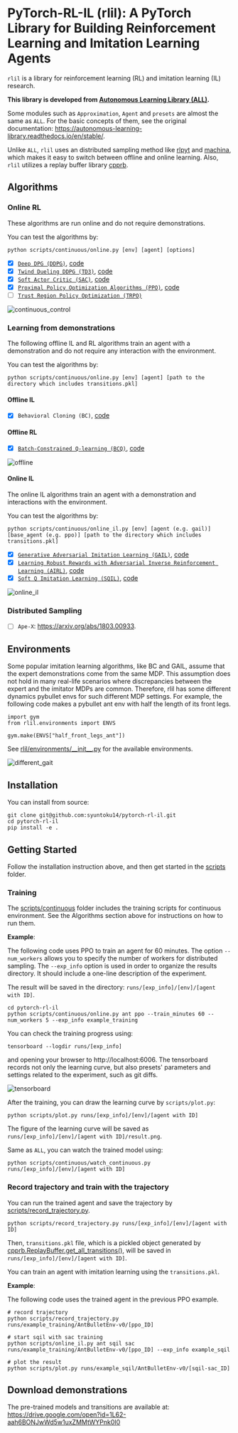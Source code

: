 # PyTorch-RL-IL (rlil): A PyTorch Library for Building Reinforcement Learning and Imitation Learning Agents

`rlil` is a library for reinforcement learning (RL) and imitation learning (IL) research. 

**This library is developed from [Autonomous Learning Library (ALL)](https://github.com/cpnota/autonomous-learning-library/tree/master/all).**

Some modules such as `Approximation`, `Agent` and `presets` are almost the same as `ALL`.
For the basic concepts of them, see the original documentation: https://autonomous-learning-library.readthedocs.io/en/stable/. 

Unlike `ALL`, `rlil` uses an distributed sampling method like [rlpyt](https://github.com/astooke/rlpyt) and [machina](https://github.com/DeepX-inc/machina.git), which makes it easy to switch between offline and online learning.
Also, `rlil` utilizes a replay buffer library [cpprb](https://ymd_h.gitlab.io/cpprb/).

## Algorithms

### Online RL

These algorithms are run online and do not require demonstrations.

You can test the algorithms by:

```
python scripts/continuous/online.py [env] [agent] [options]
```

- [x] [`Deep DPG (DDPG)`](https://arxiv.org/abs/1509.02971), [code](rlil/agents/ddpg.py)
- [x] [`Twind Dueling DDPG (TD3)`](https://arxiv.org/abs/1802.09477), [code](rlil/agents/td3.py)
- [x] [`Soft Actor Critic (SAC)`](https://arxiv.org/abs/1801.01290), [code](rlil/agents/sac.py)
- [x] [`Proximal Policy Optimization Algorithms (PPO)`](https://arxiv.org/abs/1707.06347), [code](rlil/agents/ppo.py)
- [ ] [`Trust Region Policy Optimization (TRPO)`](https://arxiv.org/abs/1502.05477)

![continuous_control](assets/continuous.png)

### Learning from demonstrations

The following offline IL and RL algorithms train an agent with a demonstration and do not require any interaction with the environment.

You can test the algorithms by:

```
python scripts/continuous/online.py [env] [agent] [path to the directory which includes transitions.pkl]
```

#### Offline IL

- [x] `Behavioral Cloning (BC)`, [code](rlil/agents/bc.py)

#### Offline RL

- [x] [`Batch-Constrained Q-learning (BCQ)`](https://arxiv.org/abs/1812.02900), [code](rlil/agents/bcq.py)

![offline](assets/offline.png)

#### Online IL

The online IL algorithms train an agent with a demonstration and interactions with the environment.

You can test the algorithms by:

```
python scripts/continuous/online_il.py [env] [agent (e.g. gail)] [base_agent (e.g. ppo)] [path to the directory which includes transitions.pkl]
```

- [x] [`Generative Adversarial Imitation Learning (GAIL)`](https://arxiv.org/abs/1606.03476), [code](rlil/agents/gail.py)
- [x] [`Learning Robust Rewards with Adversarial Inverse Reinforcement Learning (AIRL)`](https://arxiv.org/abs/1710.11248), [code](rlil/agents/airl.py)
- [x] [`Soft Q Imitation Learning (SQIL)`](https://arxiv.org/abs/1905.11108), [code](rlil/memory/sqil_wrapper.py)

![online_il](assets/online_il.png)


### Distributed Sampling

- [ ] `Ape-X`: https://arxiv.org/abs/1803.00933. 

## Environments

Some popular imitation learning algorithms, like BC and GAIL, assume that the expert demonstrations come from the same MDP. 
This assumption does not hold in many real-life scenarios where discrepancies between the expert and the imitator MDPs are common.
Therefore, rlil has some different dynamics pybullet envs for such different MDP settings.
For example, the following code makes a pybullet ant env with half the length of its front legs.

```
import gym
from rlil.environments import ENVS

gym.make(ENVS["half_front_legs_ant"])
```

See [rlil/environments/\_\_init\_\_.py](rlil/environments/__init__.py) for the available environments.

![different_gait](assets/different_gait.gif)


## Installation

You can install from source:

```
git clone git@github.com:syuntoku14/pytorch-rl-il.git
cd pytorch-rl-il
pip install -e .
```

## Getting Started

Follow the installation instruction above, and then get started in the [scripts](scripts) folder.

### Training

The [scripts/continuous](scripts/continuous) folder includes the training scripts for continuous environment. See the Algorithms section above for instructions on how to run them. 

**Example**:

The following code uses PPO to train an agent for 60 minutes.
The option `--num_workers` allows you to specify the number of workers for distributed sampling.
The `--exp_info` option is used in order to organize the results directory. 
It should include a one-line description of the experiment.

The result will be saved in the directory: `runs/[exp_info]/[env]/[agent with ID]`.

```
cd pytorch-rl-il
python scripts/continuous/online.py ant ppo --train_minutes 60 --num_workers 5 --exp_info example_training
```

You can check the training progress using:
```
tensorboard --logdir runs/[exp_info]
```
and opening your browser to http://localhost:6006.
The tensorboard records not only the learning curve, but also presets' parameters and settings related to the experiment, such as git diffs.

![tensorboard](assets/TensorBoard.gif)

After the training, you can draw the learning curve by `scripts/plot.py`:

```
python scripts/plot.py runs/[exp_info]/[env]/[agent with ID]
```

The figure of the learning curve will be saved as `runs/[exp_info]/[env]/[agent with ID]/result.png`.

Same as `ALL`, you can watch the trained model using:

```
python scripts/continuous/watch_continuous.py runs/[exp_info]/[env]/[agent with ID]
```

### Record trajectory and train with the trajectory

You can run the trained agent and save the trajectory by [scripts/record_trajectory.py](scripts/record_trajectory.py).

```
python scripts/record_trajectory.py runs/[exp_info]/[env]/[agent with ID]
```

Then, `transitions.pkl` file, which is a pickled object generated by [cpprb.ReplayBuffer.get_all_transitions()](https://ymd_h.gitlab.io/cpprb/api/api/cpprb.ReplayBuffer.html), will be saved in `runs/[exp_info]/[env]/[agent with ID]`.

You can train an agent with imitation learning using the `transitions.pkl`.

**Example**:

The following code uses the trained agent in the previous PPO example.

```
# record trajectory
python scripts/record_trajectory.py runs/example_training/AntBulletEnv-v0/[ppo_ID]

# start sqil with sac training
python scripts/online_il.py ant sqil sac runs/example_training/AntBulletEnv-v0/[ppo_ID] --exp_info example_sqil

# plot the result
python scripts/plot.py runs/example_sqil/AntBulletEnv-v0/[sqil-sac_ID]
```

## Download demonstrations

The pre-trained models and transitions are available at: https://drive.google.com/open?id=1L62-aah6BONJwWd5w1uxZMMtWYPnk0I0